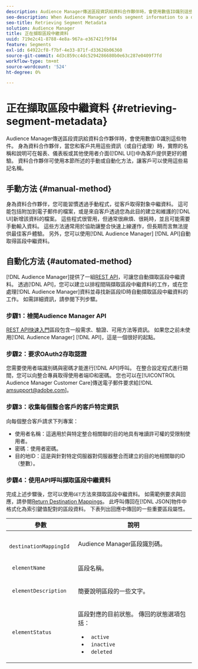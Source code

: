 ```yaml
---
description: Audience Manager傳送區段資訊給資料合作夥伴時，會使用數值ID識別這些物件。 身為資料合作夥伴，當您和客戶共用這些資訊（或自行處理）時，實際的名稱和說明可在報表、儀表板或其他使用者介面(UI)中為客戶提供更佳的體驗。 資料合作夥伴可使用本節所述的手動或自動化方法，讓客戶可以使用這些易記名稱。
seo-description: When Audience Manager sends segment information to a data partner, it identifies these objects with numeric IDs. As a data partner, when you share this information with your customers (or work with it yourself), an actual name and description provide a better experience for customers in reports, dashboards, or other user interfaces (UI). Data partners can make these friendly names available to their customers with either the manual or automated methods described in this section.
seo-title: Retrieving Segment Metadata
solution: Audience Manager
title: 正在擷取區段中繼資料
uuid: 719e2c41-8788-4e8a-967a-e367421f9f84
feature: Segments
exl-id: 64922cf8-f7bf-4e33-871f-d33626b06360
source-git-commit: 4d3c859cc4dc5294286680b0e63c287e0409f7fd
workflow-type: tm+mt
source-wordcount: '524'
ht-degree: 0%

---
```


# 正在擷取區段中繼資料 {#retrieving-segment-metadata}

Audience Manager傳送區段資訊給資料合作夥伴時，會使用數值ID識別這些物件。 身為資料合作夥伴，當您和客戶共用這些資訊（或自行處理）時，實際的名稱和說明可在報表、儀表板或其他使用者介面([!DNL UI])中為客戶提供更好的體驗。 資料合作夥伴可使用本節所述的手動或自動化方法，讓客戶可以使用這些易記名稱。

## 手動方法 {#manual-method}

身為資料合作夥伴，您可能習慣透過手動程式，從客戶取得對象中繼資料。 這可能包括附加到電子郵件的檔案，或是來自客戶透過您為此目的建立和維護的[!DNL UI]新增該資料的檔案。 這些程式很管用，但通常很麻煩、很耗時，並且可能需要手動輸入資料。 這些方法通常用於協助讓整合快速上線運作，但長期而言無法提供最佳客戶體驗。 另外，您可以使用[!DNL Audience Manager] [!DNL API]自動取得區段中繼資料。

## 自動化方法 {#automated-method}

[!DNL Audience Manager]提供了一組[REST API](../../api/rest-api-main/rest-api-main.md)，可讓您自動擷取區段中繼資料。 透過[!DNL API]，您可以建立以排程間隔擷取區段中繼資料的工作，或在您處理[!DNL Audience Manager]資料並尋找新區段ID時自動擷取區段中繼資料的工作。 如需詳細資訊，請參閱下列步驟。

### 步驟1：檢閱Audience Manager API

[ REST API快速入門](../../api/rest-api-main/aam-api-getting-started.md)區段包含一般需求、驗證、可用方法等資訊。 如果您之前未使用[!DNL Audience Manager] [!DNL API]，這是一個很好的起點。

### 步驟2：要求OAuth2存取認證

您需要使用者端識別碼與密碼才能進行[!DNL API]呼叫。 在整合設定程式進行期間，您可以向整合專員取得使用者端ID和密碼。 您也可以在[!UICONTROL Audience Manager Customer Care]傳送電子郵件要求給[!DNL amsupport@adobe.com]。

### 步驟3：收集每個整合客戶的客戶特定資訊

向每個整合客戶請求下列專案：

* 使用者名稱：這適用於與特定整合相關聯的目的地具有唯讀許可權的受限制使用者。
* 密碼：使用者密碼。
* 目的地ID：這是與針對特定伺服器對伺服器整合而建立的目的地相關聯的ID （整數）。

### 步驟4：使用API呼叫擷取區段中繼資料

完成上述步驟後，您可以使用`GET`方法來擷取區段中繼資料。 如需範例要求與回應，請參閱[Return Destination Mappings](../../api/rest-api-main/aam-api-destinations/aam-api-retrieve-destinations.md#return-dest-mappings)。 此呼叫傳回在[!DNL JSON]物件中格式化為索引鍵值配對的區段資料。 下表列出回應中傳回的一些重要區段屬性。

<table id="table_446384AE9A36408A9C570CB7DB72C3D6"> 
 <thead> 
  <tr> 
   <th colname="col1" class="entry"> 參數 </th> 
   <th colname="col2" class="entry"> 說明 </th> 
  </tr> 
 </thead>
 <tbody> 
  <tr> 
   <td colname="col1"> <p> <code> destinationMappingId</code> </p> </td> 
   <td colname="col2"> <p><span class="keyword"> Audience Manager</span>區段識別碼。 </p> </td> 
  </tr> 
  <tr> 
   <td colname="col1"> <p> <code> elementName</code> </p> </td> 
   <td colname="col2"> <p>區段名稱。 </p> </td> 
  </tr> 
  <tr> 
   <td colname="col1"> <p> <code> elementDescription</code> </p> </td> 
   <td colname="col2"> <p>簡要說明區段的一些文字。 </p> </td> 
  </tr> 
  <tr> 
   <td colname="col1"> <p> <code> elementStatus</code> </p> </td> 
   <td colname="col2"> <p>區段對應的目前狀態。 傳回的狀態選項包括： </p> 
    <ul id="ul_BA3A1F5A773D4ECD9A1A3A1118BDDA8A"> 
     <li id="li_A12B858BD0AD4F35BCD50A4D113D86FF"> <code> active</code> </li> 
     <li id="li_98C04A861C2D4364B5FBD24498E8E9C5"> <code> inactive</code> </li> 
     <li id="li_1913A10948894FF3B507C0A3FE775CC1"> <code> deleted</code> </li> 
    </ul> </td> 
  </tr> 
 </tbody> 
</table>
